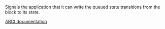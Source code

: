 Signals the application that it can write the queued state transitions
from the block to its state.

[ABCI documentation](https://docs.cometbft.com/v1.0/spec/abci/abci++_methods#commit)
